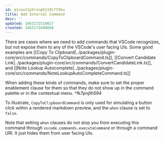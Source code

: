 ```yaml
---
id: q1sau11p5rxnp6119ift9ku
title: Add Internal Command
desc: ''
updated: 1663172510027
created: 1663172498668
---
```


There are cases where we need to add commands that VSCode recognizes, but not expose them to any of the VSCode's user facing UIs. Some good examples are [[Copy To Clipboard|../packages/plugin-core/src/commands/CopyToClipboardCommand.ts]], [[Convert Candidate Link|../packages/plugin-core/src/commands/ConvertCandidateLink.ts]], and [[Note Lookup Autocomplete|../packages/plugin-core/src/commands/NoteLookupAutoCompleteCommand.ts]]

When adding these kinds of commands, make sure to set the proper enablement clause for them so that they do not show up in the command palette or in the contextual menu. ^fk7pnjllh594

To illustrate, `CopyToClipboardCommand` is only used for simulating a button click within a rendered markdown preview, and the `when` clause is set to `false`.

Note that setting `when` clauses do not stop you from executing this command through `vscode.commands.executeCommand` or through a command URI. It just hides them from user facing UIs.